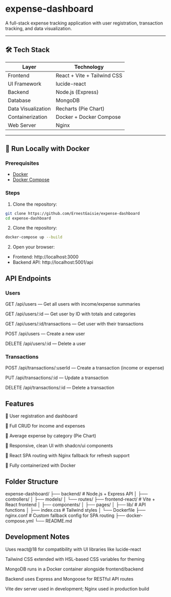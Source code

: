 # expense-dashboard

A full-stack expense tracking application with user registration, transaction tracking, and data visualization.

---

## 🛠 Tech Stack

| Layer              | Technology                  |
| ------------------ | --------------------------- |
| Frontend           | React + Vite + Tailwind CSS |
| UI Framework       | lucide-react                |
| Backend            | Node.js (Express)           |
| Database           | MongoDB                     |
| Data Visualization | Recharts (Pie Chart)        |
| Containerization   | Docker + Docker Compose     |
| Web Server         | Nginx                       |

---

## 🚀 Run Locally with Docker

### Prerequisites

- [Docker](https://www.docker.com/)
- [Docker Compose](https://docs.docker.com/compose/)

### Steps

1. Clone the repository:

```bash
git clone https://github.com/ErnestGaisie/expense-dashboard
cd expense-dashboard
```

2. Clone the repository:

```bash
docker-compose up --build
```

2. Open your browser:

- Frontend: http://localhost:3000
- Backend API: http://localhost:5001/api

## API Endpoints

### Users

GET /api/users — Get all users with income/expense summaries

GET /api/users/:id — Get user by ID with totals and categories

GET /api/users/:id/transactions — Get user with their transactions

POST /api/users — Create a new user

DELETE /api/users/:id — Delete a user

### Transactions

POST /api/transactions/:userId — Create a transaction (income or expense)

PUT /api/transactions/:id — Update a transaction

DELETE /api/transactions/:id — Delete a transaction

## Features

🔹 User registration and dashboard

🔹 Full CRUD for income and expenses

🔹 Average expense by category (Pie Chart)

🔹 Responsive, clean UI with shadcn/ui components

🔹 React SPA routing with Nginx fallback for refresh support

🔹 Fully containerized with Docker

## Folder Structure

expense-dashboard/
├── backend/ # Node.js + Express API
│ ├── controllers/
│ ├── models/
│ └── routes/
├── frontend-react/ # Vite + React frontend
│ ├── components/
│ ├── pages/
│ ├── lib/ # API functions
│ ├── index.css # Tailwind styles
│ └── Dockerfile
├── nginx.conf # Custom fallback config for SPA routing
├── docker-compose.yml
└── README.md

## Development Notes

Uses react@18 for compatibility with UI libraries like lucide-react

Tailwind CSS extended with HSL-based CSS variables for theming

MongoDB runs in a Docker container alongside frontend/backend

Backend uses Express and Mongoose for RESTful API routes

Vite dev server used in development; Nginx used in production build
